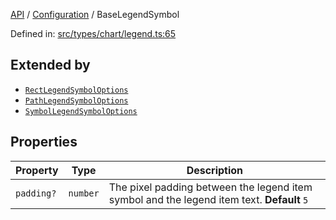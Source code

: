 [API](../../overview.md) / [Configuration](../overview.md) / BaseLegendSymbol

Defined in: [src/types/chart/legend.ts:65](https://github.com/gravity-ui/charts/blob/6aea3bcf86facdd4a019a7e612d7ac7e27006c35/src/types/chart/legend.ts#L65)

## Extended by

- [`RectLegendSymbolOptions`](RectLegendSymbolOptions.md)
- [`PathLegendSymbolOptions`](PathLegendSymbolOptions.md)
- [`SymbolLegendSymbolOptions`](SymbolLegendSymbolOptions.md)

## Properties

| Property | Type | Description |
| ------ | ------ | ------ |
| <a id="padding"></a> `padding?` | `number` | The pixel padding between the legend item symbol and the legend item text. **Default** `5` |
